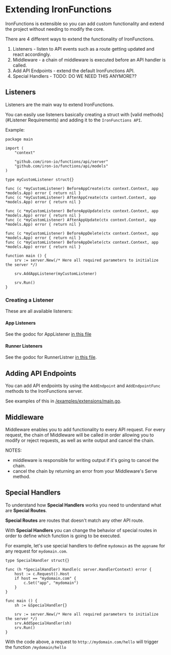 # Extending IronFunctions

IronFunctions is extensible so you can add custom functionality and extend the project without needing to modify the core.

There are 4 different ways to extend the functionality of IronFunctions. 

1. Listeners - listen to API events such as a route getting updated and react accordingly.
1. Middleware - a chain of middleware is executed before an API handler is called.
1. Add API Endpoints - extend the default IronFunctions API. 
1. Special Handlers - TODO: DO WE NEED THIS ANYMORE??

## Listeners

Listeners are the main way to extend IronFunctions. 

You can easily use listeners basically creating a struct with [valid methods](#Listener Requirements) and adding it to the `IronFunctions API`.

Example:

```
package main

import (
    "context"

    "github.com/iron-io/functions/api/server"
    "github.com/iron-io/functions/api/models"
)

type myCustomListener struct{}

func (c *myCustomListener) BeforeAppCreate(ctx context.Context, app *models.App) error { return nil }
func (c *myCustomListener) AfterAppCreate(ctx context.Context, app *models.App) error { return nil }

func (c *myCustomListener) BeforeAppUpdate(ctx context.Context, app *models.App) error { return nil }
func (c *myCustomListener) AfterAppUpdate(ctx context.Context, app *models.App) error { return nil }

func (c *myCustomListener) BeforeAppDelete(ctx context.Context, app *models.App) error { return nil }
func (c *myCustomListener) BeforeAppDelete(ctx context.Context, app *models.App) error { return nil }

function main () {
    srv := server.New(/* Here all required parameters to initialize the server */)

    srv.AddAppListener(myCustomListener)
    
    srv.Run()
}
```

### Creating a Listener

These are all available listeners:

#### App Listeners

See the godoc for AppListener [in this file](/iron-io/functions/blob/master/api/server/apps_listeners.go)

#### Runner Listeners

See the godoc for RunnerListner [in this file](/iron-io/functions/blob/master/api/server/runner_listeners.go).

## Adding API Endpoints

You can add API endpoints by using the `AddEndpoint` and `AddEndpointFunc` methods to the IronFunctions server. 

See examples of this in [/examples/extensions/main.go](/examples/extensions/main.go). 

## Middleware

Middleware enables you to add functionality to every API request. For every request, the chain of Middleware will be called 
in order allowing you to modify or reject requests, as well as write output and cancel the chain. 

NOTES:

* middleware is responsible for writing output if it's going to cancel the chain.
* cancel the chain by returning an error from your Middleware's Serve method.

## Special Handlers

To understand how **Special Handlers** works you need to understand what are **Special Routes**.

**Special Routes** are routes that doesn't match any other API route. 

With **Special Handlers** you can change the behavior of special routes in order to define which function is going to be executed.

For example, let's use special handlers to define `mydomain` as the `appname` for any request for `mydomain.com`.

```
type SpecialHandler struct{}

func (h *SpecialHandler) Handle(c server.HandlerContext) error {
    host := c.Request().Host
    if host == "mydomain.com" {
        c.Set("app", "mydomain")
    }
}

func main () {
    sh := &SpecialHandler{}

    srv := server.New(/* Here all required parameters to initialize the server */)
    srv.AddSpecialHandler(sh)
    srv.Run()
}
``` 

With the code above, a request to `http://mydomain.com/hello` will trigger the function `/mydomain/hello`
